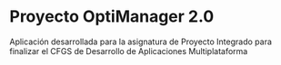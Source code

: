 # Proyecto OptiManager 2.0
Aplicación desarrollada para la asignatura de Proyecto Integrado para finalizar el CFGS de Desarrollo de Aplicaciones Multiplataforma
